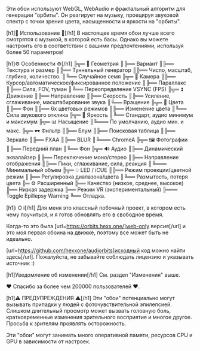 Эти обои используют WebGL, WebAudio и фрактальный алгоритм для генерации "орбиты". Он реагирует на музыку, проецируя звуковой спектр с точки зрения цвета, насыщенности и яркости на "орбиты".

[h1]🧬 Использование 🧬[/h1]
В настоящее время обои лучше всего смотрятся с музыкой, в которой есть басы.
Однако вы можете настроить его в соответствии с вашими предпочтениями, используя более 50 параметров!

[h1]⚙️ Особенности ⚙️[/h1]
╠╦═ 📐 Геометрия
║╠══ Вариант
║╠══ Текстура и размер
║╠══ Туннельный генератор
║╠══ Число, масштаб, глубина, количество.
║╚══ Случайное семя
╠╦═ 🎥 Камера
║╠══ Курсор/автоматическое/фиксированное положение
║╠══ Параллакс
║╠══ Сила, FOV, туман
║╚══ Переопределение VSYNC (FPS)
╠╦═ ⏫ Движение
║╠══ Направление
║╠══ Скорость
║╠══ Усиление, сглаживание, масштабирование звука
║╚══ Вращение
╠╦═ 🌈 Цвета
║╠══ Фон
║╠══ 6x цветовых режимов
║╠══ Изменение цвета
║╚══ Сила звукового отклика
╠╦═ 🔆 Яркость
║╚══ Стандарт, аудио минимум и максимум
╠╦═ 📊 Насыщение
║╚═══ По умолчанию, аудио мин. и макс.
╠╦═ 🕶 Фильтр
║╠══ Блум
║╠══ Поисковая таблица
║╠══ Зеркало
║╠══ FXAA
║╠══ BLUR
║╚═══ ChromeA
╠╦═ 🖼 Фотографии
║╠══ Передний план
║╚══ Фон
╠╦═ 🔊 Аудио
║╠══ Динамический эквалайзер
║╠══ Переключение моно/стерео
║╠══ Направление отображения
║╠══ Пики, сглаживание, сила, реакция
║╚═══ Минимальный объем
╠╦═ 💡 LED / iCUE
║╠══ Режим проекции/цветной режим
║╠══ Регулировка диапазона/цвета
║╚══ Размытость, потеря цвета
╠═ ⚙️ Расширенный
╠══ Качество (низкое, среднее, высокое)
╠══ Низкая задержка
╠══ Режим VR (экспериментальный)
╠═══ Toggle Epillepsy Warning
╚══ Отладка.


[h1]ℹ️ О ℹ️[/h1]
Для меня это классный побочный проект, в котором есть чему поучиться, и я готов обновлять его в свободное время. 

Когда-то это была [url=https://orbits.hexx.one/]web-only версия[/url] и это моя первая обоина на движке, поэтому все может быть не идеально.

[url=https://github.com/hexxone/audiorbits]исходный код можно найти здесь[/url]. Пожалуйста, не забывайте соблюдать лицензию и указывать источник :)


[h1]Уведомление об изменении[/h1]
См. раздел "Изменения" выше.


❤️ Спасибо за более чем 200000 пользователей ❤️.


[h1]⚠️ ПРЕДУПРЕЖДЕНИЯ ⚠️[/h1]
Эти "обои" потенциально могут вызывать припадки у людей с фоточувствительной эпилепсией.
Слишком длительный просмотр может вызвать головную боль, кратковременные изменения зрительного восприятия и многое другое.
Просьба к зрителям проявлять осторожность.

Эти "обои" могут занимать много оперативной памяти, ресурсов CPU и GPU в зависимости от настроек.
